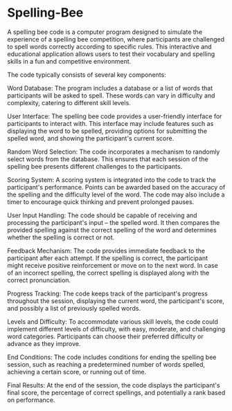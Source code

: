 # Spelling-Bee
 A spelling bee code is a computer program designed to simulate the experience of a spelling bee competition, where participants are challenged to spell words correctly according to specific rules. This interactive and educational application allows users to test their vocabulary and spelling skills in a fun and competitive environment.


The code typically consists of several key components:

Word Database: The program includes a database or a list of words that participants will be asked to spell. These words can vary in difficulty and complexity, catering to different skill levels.

User Interface: The spelling bee code provides a user-friendly interface for participants to interact with. This interface may include features such as displaying the word to be spelled, providing options for submitting the spelled word, and showing the participant's current score.

Random Word Selection: The code incorporates a mechanism to randomly select words from the database. This ensures that each session of the spelling bee presents different challenges to the participants.

Scoring System: A scoring system is integrated into the code to track the participant's performance. Points can be awarded based on the accuracy of the spelling and the difficulty level of the word. The code may also include a timer to encourage quick thinking and prevent prolonged pauses.

User Input Handling: The code should be capable of receiving and processing the participant's input – the spelled word. It then compares the provided spelling against the correct spelling of the word and determines whether the spelling is correct or not.

Feedback Mechanism: The code provides immediate feedback to the participant after each attempt. If the spelling is correct, the participant might receive positive reinforcement or move on to the next word. In case of an incorrect spelling, the correct spelling is displayed along with the correct pronunciation.

Progress Tracking: The code keeps track of the participant's progress throughout the session, displaying the current word, the participant's score, and possibly a list of previously spelled words.

Levels and Difficulty: To accommodate various skill levels, the code could implement different levels of difficulty, with easy, moderate, and challenging word categories. Participants can choose their preferred difficulty or advance as they improve.

End Conditions: The code includes conditions for ending the spelling bee session, such as reaching a predetermined number of words spelled, achieving a certain score, or running out of time.

Final Results: At the end of the session, the code displays the participant's final score, the percentage of correct spellings, and potentially a rank based on performance.
